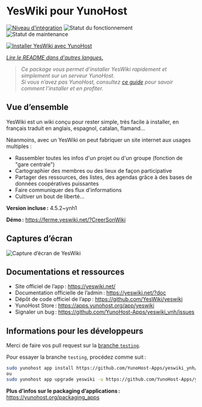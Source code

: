 <!--
Nota bene : ce README est automatiquement généré par <https://github.com/YunoHost/apps/tree/master/tools/readme_generator>
Il NE doit PAS être modifié à la main.
-->

# YesWiki pour YunoHost

[![Niveau d’intégration](https://apps.yunohost.org/badge/integration/yeswiki)](https://ci-apps.yunohost.org/ci/apps/yeswiki/)
![Statut du fonctionnement](https://apps.yunohost.org/badge/state/yeswiki)
![Statut de maintenance](https://apps.yunohost.org/badge/maintained/yeswiki)

[![Installer YesWiki avec YunoHost](https://install-app.yunohost.org/install-with-yunohost.svg)](https://install-app.yunohost.org/?app=yeswiki)

*[Lire le README dans d'autres langues.](./ALL_README.md)*

> *Ce package vous permet d’installer YesWiki rapidement et simplement sur un serveur YunoHost.*  
> *Si vous n’avez pas YunoHost, consultez [ce guide](https://yunohost.org/install) pour savoir comment l’installer et en profiter.*

## Vue d’ensemble

YesWiki est un wiki conçu pour rester simple, très facile à installer, en français traduit en anglais, espagnol, catalan, flamand...

Néanmoins, avec un YesWiki on peut fabriquer un site internet aux usages multiples :
- Rassembler toutes les infos d'un projet ou d'un groupe (fonction de "gare centrale")
- Cartographier des membres ou des lieux de façon participative
- Partager des ressources, des listes, des agendas grâce à des bases de données coopératives puissantes
- Faire communiquer des flux d'informations
- Cultiver un bout de liberté...


**Version incluse :** 4.5.2~ynh1

**Démo :** <https://ferme.yeswiki.net/?CreerSonWiki>

## Captures d’écran

![Capture d’écran de YesWiki](./doc/screenshots/yeswiki_screenshots.png)

## Documentations et ressources

- Site officiel de l’app : <https://yeswiki.net/>
- Documentation officielle de l’admin : <https://yeswiki.net/?doc>
- Dépôt de code officiel de l’app : <https://github.com/YesWiki/yeswiki>
- YunoHost Store : <https://apps.yunohost.org/app/yeswiki>
- Signaler un bug : <https://github.com/YunoHost-Apps/yeswiki_ynh/issues>

## Informations pour les développeurs

Merci de faire vos pull request sur la [branche `testing`](https://github.com/YunoHost-Apps/yeswiki_ynh/tree/testing).

Pour essayer la branche `testing`, procédez comme suit :

```bash
sudo yunohost app install https://github.com/YunoHost-Apps/yeswiki_ynh/tree/testing --debug
ou
sudo yunohost app upgrade yeswiki -u https://github.com/YunoHost-Apps/yeswiki_ynh/tree/testing --debug
```

**Plus d’infos sur le packaging d’applications :** <https://yunohost.org/packaging_apps>
